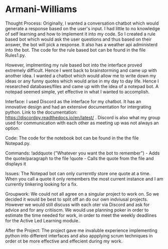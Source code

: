 # Armani-Williams

Thought Process:
Originally, I wanted a conversation chatbot which would generate a response based on the user's input. I had little to no knowledge of self learning and how to implement it into my code. So I created a rule based bot which would ask the user questions and thus based on their answer, the bot will pick a response. It also has a weather api administerd into the bot. The code for the rule based bot can be found in the file Rules1.py.

However, implmenting my rule based bot into the interface proved extremely difficult. Hence I went back to brainstorming and came up with another idea. I wanted a chatbot which would allow me to write down my ideas or any funny quotes which would arise in my day to day life. Hence I researched databases/files and came up with the idea of a notepad bot. A notepad seemed simple, yet effective in what I wanted to accomplish. 

Interface:
I used Discord as the interface for my chatbot. It has an innovative design and had an extensive documentation for intergrating python. Link to the documentation: https://discordpy.readthedocs.io/en/latest/ . Discord is also what my group used for communication with each other as meeting up was not always an option.  

Code:
The code for the notebook bot can be found in the the file Notepad.py.

Commands:
!addquote ("Whatever you want the bot to remember") - Adds the quote/paragraph to the file
!quote - Calls the quote from the file and displays it 

Issues:
The Notepad bot can only currerntly store one quote at a time. When you call a quote it only remembers the most current instance and I am currently tinkering looking for a fix. 

Groupwork:
We could not all agree on a singular project to work on. So we decided it would be best to split off an do our own indviusal projects. However we would still discuss with each oter via Discord and ask for advice and for any critiiscm. We would use planning poker in order to estimate the time needed for work, in order to meet the weekly deadlines for the Active Led Learning module.. 

After the Project:
The project gave me invaluble experience implementing python into different interfaces and also appplying scrum techniques in order ot be more effective and effecient during my work.

